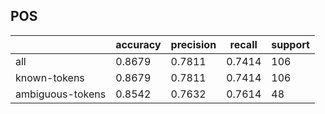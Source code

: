 
## POS

|                  | accuracy | precision | recall | support |
|------------------|----------|-----------|--------|---------|
| all              | 0.8679   | 0.7811    | 0.7414 | 106     |
| known-tokens     | 0.8679   | 0.7811    | 0.7414 | 106     |
| ambiguous-tokens | 0.8542   | 0.7632    | 0.7614 | 48      |

